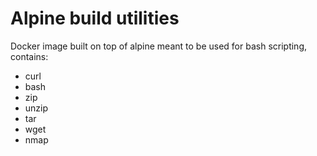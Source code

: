 # Alpine build utilities

Docker image built on top of 
alpine meant to be used for bash
scripting, contains:

- curl
- bash
- zip
- unzip
- tar
- wget
- nmap

